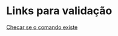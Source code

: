 # Links para validação


[Checar se o comando existe](https://stackoverflow.com/questions/592620/how-can-i-check-if-a-program-exists-from-a-bash-script)


